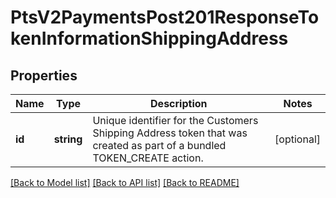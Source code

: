 # PtsV2PaymentsPost201ResponseTokenInformationShippingAddress

## Properties
Name | Type | Description | Notes
------------ | ------------- | ------------- | -------------
**id** | **string** | Unique identifier for the Customers Shipping Address token that was created as part of a bundled TOKEN_CREATE action. | [optional] 

[[Back to Model list]](../README.md#documentation-for-models) [[Back to API list]](../README.md#documentation-for-api-endpoints) [[Back to README]](../README.md)


